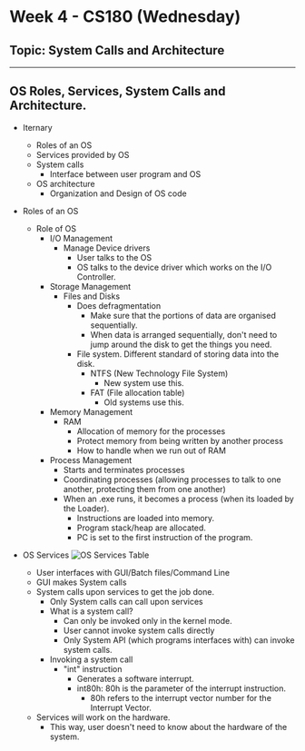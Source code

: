 # Week 4 - CS180 (Wednesday)
## Topic: System Calls and Architecture
---

## OS Roles, Services, System Calls and Architecture.
- Iternary
  - Roles of an OS
  - Services provided by OS
  - System calls
    - Interface between user program and OS
  - OS architecture
    - Organization and Design of OS code

- Roles of an OS
  - Role of OS
    - I/O Management
      - Manage Device drivers
        - User talks to the OS
        - OS talks to the device driver which works on the I/O Controller.
    - Storage Management
      - Files and Disks
        - Does defragmentation
          - Make sure that the portions of data are organised sequentially.
          - When data is arranged sequentially, don't need to jump around the disk to get the things you need.
        - File system.
        Different standard of storing data into the disk.
          - NTFS (New Technology File System)
            - New system use this.
          - FAT (File allocation table)
            - Old systems use this.
    - Memory Management
      - RAM
        - Allocation of memory for the processes
        - Protect memory from being written by another process
        - How to handle when we run out of RAM
    - Process Management
      - Starts and terminates processes
      - Coordinating processes (allowing processes to talk to one another,
      protecting them from one another)
      - When an .exe runs, it becomes a process (when its loaded by the Loader).
        - Instructions are loaded into memory.
        - Program stack/heap are allocated.
        - PC is set to the first instruction of the program.

- OS Services
![OS Services Table](https://i.imgur.com/yS9zUfr.jpg)
  - User interfaces with GUI/Batch files/Command Line
  - GUI makes System calls
  - System calls upon services to get the job done.
    - Only System calls can call upon services
    - What is a system call?
      - Can only be invoked only in the kernel mode.
      - User cannot invoke system calls directly
      - Only System API (which programs interfaces with) can invoke system calls.
    - Invoking a system call
      - "int" instruction
        - Generates a software interrupt.
        - int80h: 80h is the parameter of the interrupt instruction.
          - 80h refers to the interrupt vector number for the Interrupt Vector.
  - Services will work on the hardware.
    - This way, user doesn't need to know about the hardware of the system.

